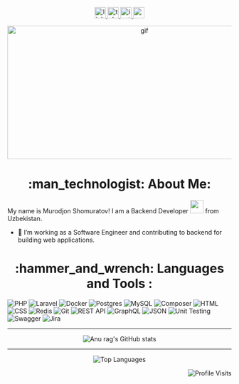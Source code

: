 

<p align="center">
    <a href="https://www.linkedin.com/in/murodjon-shomuratov-849352234/">
        <img alt="linkedin" src="https://img.shields.io/badge/linkedin-%230077B5.svg?&style=for-the-badge&logo=linkedin&logoColor=white" height=25>
    </a>
    <a href="https://t.me/MurodjonShomuratov">
        <img alt="telegram" src="https://img.shields.io/badge/Telegram-2CA5E0?style=for-the-badge&logo=telegram&logoColor=white" height=25>
    </a>
    <a href="https://www.instagram.com/murodjon_3699/">
        <img alt="instagram" src="https://img.shields.io/badge/instagram-%23E4405F.svg?&style=for-the-badge&logo=instagram&logoColor=white" height=25>
    </a>
    <a href="mailto:/murodbek.0338@gmail.com">
        <img alt="gmail" src="https://img.shields.io/badge/Gmail-D14836?style=for-the-badge&logo=gmail&logoColor=white" height=25>
    </a>
</p>
<div align="center">
  <img alt="gif" src="https://media.giphy.com/media/dWesBcTLavkZuG35MI/giphy.gif" width="600" height="300"/>
</div>
<div align="center"> <h1> :man_technologist: About Me: </h1></div>

My name is Murodjon Shomuratov! I am a Backend Developer <img src="https://media.giphy.com/media/WUlplcMpOCEmTGBtBW/giphy.gif" width="30"> from Uzbekistan.
- :telescope: I’m working as a Software Engineer and contributing to  backend for building web applications.

<div align="center"> <h1> :hammer_and_wrench: Languages and Tools : </h1>
</div>

![PHP](https://img.shields.io/badge/PHP-777BB4?style=flat&logo=php&logoColor=white)
![Laravel](https://img.shields.io/badge/Laravel-FF2D20?style=flat&logo=laravel&logoColor=white)
![Docker](https://img.shields.io/badge/DOCKER-2496ED.svg?&style=flat&logo=docker&logoColor=white)
![Postgres](https://img.shields.io/badge/POSTGRES-%23316192.svg?&style=flat&logo=postgresql&logoColor=white)
![MySQL](https://img.shields.io/badge/MySQL-4479A1.svg?&style=flat&logo=mysql&logoColor=white)
![Composer](https://img.shields.io/badge/Composer-885630?style=flat&logo=composer&logoColor=white)
![HTML](https://img.shields.io/badge/HTML-239120?style=flat&logo=html5&logoColor=white)
![CSS](https://img.shields.io/badge/CSS-239120?&style=flat&logo=css3&logoColor=white)
![Redis](https://img.shields.io/badge/REDIS-DC382D.svg?&style=flat&logo=redis&logoColor=white)
![Git](https://img.shields.io/badge/GIT-%23F05033.svg?&style=flat&logo=git&logoColor=white)
![REST API](https://img.shields.io/badge/REST%20API-009688?style=flat&logo=rest&logoColor=white)
![GraphQL](https://img.shields.io/badge/GraphQL-E10098?style=flat&logo=graphql&logoColor=white)
![JSON](https://img.shields.io/badge/JSON-000000?style=flat&logo=json&logoColor=white)
![Unit Testing](https://img.shields.io/badge/Unit%20Testing-009688?style=flat&logo=unit&logoColor=white)
![Swagger](https://img.shields.io/badge/Swagger-85EA2D?style=flat&logo=swagger&logoColor=black)
![Jira](https://img.shields.io/badge/Jira-0052CC?style=flat&logo=jira&logoColor=white)

* * *
<div align="center"> 

![Anu rag's GitHub stats](https://github-readme-stats.vercel.app/api?username=murod699&show_icons=true&theme=dracula)
</div>

* * *
<div align="center">

![Top Languages](https://github-readme-stats.vercel.app/api/top-langs/?username=murod699&theme=transparent&title_color=228c23&layout=compact)
</div>
<p align="right">
  <img src="https://komarev.com/ghpvc/?username=murod699&style=flat-square" alt="Profile Visits">
</p>

